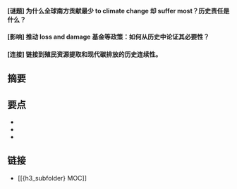 #### [谜题] 为什么全球南方贡献最少 to climate change 却 suffer most？历史责任是什么？


#### [影响] 推动 loss and damage 基金等政策：如何从历史中论证其必要性？


#### [连接] 链接到殖民资源提取和现代碳排放的历史连续性。


## 摘要


## 要点

- 
- 
- 

## 链接

- [[{h3_subfolder} MOC]]
